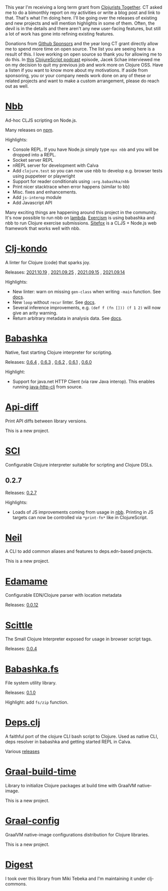 This year I'm receiving a long term grant from [Clojurists
Together](https://www.clojuriststogether.org/). CT asked me to do a bimonthly
report on my activities or write a blog post and link to that. That's what I'm
doing here. I'll be going over the releases of existing and new projects and
will mention highlights in some of them. Often, the devil is in the details and
there aren't any new user-facing features, but still a lot of work has gone into
refining existing features.

Donations from [Github Sponsors](https://github.com/sponsors/borkdude) and the
year long CT grant directly allow me to spend more time on open source. The list
you are seeing here is a result of this. I love working on open source so thank
you for allowing me to do this. In
[this](https://soundcloud.com/user-959992602/s4-e40-oss-with-michiel-borkent)
[ClojureScript podcast](https://clojurescriptpodcast.com/) episode, Jacek Schae
interviewed me on my decision to quit my previous job and work more on Clojure
OSS. Have a listen if you want to know more about my motivations. If aside from
sponsoring, you or your company needs work done on any of these or related
projects and want to make a custom arrangement, please do reach out as well.

# [Nbb](https://github.com/babashka/nbb)

Ad-hoc CLJS scripting on Node.js.

Many releases on [npm](https://www.npmjs.com/package/nbb).

Highlights:

- Console REPL. If you have Node.js simply type `npx nbb` and you will be dropped into a REPL.
- Socket server REPL
- nREPL server for development with Calva
- Add `clojure.test` so you can now use nbb to develop e.g. browser tests using puppeteer or playwright
- Support for reader conditionals using `:org.babashka/nbb`
- Print nicer stacktrace when error happens (similar to bb)
- Misc. fixes and enhancements.
- Add `js-interop` module
- Add Javascript API

Many exciting things are happening around this project in the community. It's
now possible to run nbb on
[lambda](https://github.com/vharmain/nbb-lambda-adapter). [Exercism](https://github.com/babashka/nbb/discussions/91#discussioncomment-1510273) is using babashka and nbb to run Clojure exercise submissions. [Sitefox](https://github.com/chr15m/sitefox) is a CLJS + Node.js web framework that works well with nbb.

# [Clj-kondo](https://github.com/clj-kondo/clj-kondo)

A linter for Clojure (code) that sparks joy.

Releases: [2021.10.19](https://github.com/clj-kondo/clj-kondo/blob/master/CHANGELOG.md#20211019)
, [2021.09.25](https://github.com/clj-kondo/clj-kondo/blob/master/CHANGELOG.md#20210925)
, [2021.09.15](https://github.com/clj-kondo/clj-kondo/blob/master/CHANGELOG.md#20210915)
, [2021.09.14](https://github.com/clj-kondo/clj-kondo/blob/master/CHANGELOG.md#20210914)

Highlights:

- New linter: warn on missing `gen-class` when writing `-main` function. See [docs](https://github.com/clj-kondo/clj-kondo/blob/master/doc/linters.md#main-without-gen-class).
- New `loop` without `recur` linter. See [docs](https://github.com/clj-kondo/clj-kondo/blob/master/doc/linters.md#loop-without-recur).
- Several inference improvements, e.g. `(def f (fn [])) (f 1 2)` will now give
  an arity warning.
- Return arbitrary metadata in analysis data. See [docs](https://github.com/clj-kondo/clj-kondo/blob/master/analysis/README.md).

# [Babashka](https://github.com/babashka/babashka)

Native, fast starting Clojure interpreter for scripting.

Releases: [0.6.4](https://github.com/babashka/babashka/blob/master/CHANGELOG.md#064)
, [0.6.3](https://github.com/babashka/babashka/blob/master/CHANGELOG.md#063)
, [0.6.2](https://github.com/babashka/babashka/blob/master/CHANGELOG.md#062)
, [0.6.1](https://github.com/babashka/babashka/blob/master/CHANGELOG.md#061)
, [0.6.0](https://github.com/babashka/babashka/blob/master/CHANGELOG.md#060)

Highlight:

- Support for java.net HTTP Client (via raw Java interop). This enables running
  [java-http-clj](https://github.com/schmee/java-http-clj) from source.

# [Api-diff](https://github.com/borkdude/api-diff)

Print API diffs between library versions.

This is a new project.

# [SCI](https://github.com/babashka/sci)

Configurable Clojure interpreter suitable for scripting and Clojure DSLs.

## 0.2.7

Releases: [0.2.7](https://github.com/babashka/sci/blob/master/CHANGELOG.md#v027)

Highlights:

- Loads of JS improvements coming from usage in
  [nbb](https://github.com/borkdude/nbb). Printing in JS targets can now be
  controlled via `*print-fn*` like in ClojureScript.

# [Neil](https://github.com/babashka/neil)

A CLI to add common aliases and features to deps.edn-based projects.

This is a new project.

# [Edamame](https://github.com/borkdude/edamame)

Configurable EDN/Clojure parser with location metadata

Releases: [0.0.12](https://github.com/borkdude/edamame/blob/master/CHANGELOG.md#0012)

# [Scittle](https://github.com/babashka/scittle)

The Small Clojure Interpreter exposed for usage in browser script tags.

Releases: [0.0.4](https://github.com/babashka/scittle/blob/main/CHANGELOG.md#v004)

# [Babashka.fs](https://github.com/babashka/fs)

File system utility library.

Releases: [0.1.0](https://github.com/babashka/fs/releases/tag/v0.1.0)

Highlight: add `fs/zip` function.

# [Deps.clj](https://github.com/borkdude/deps.clj)

A faithful port of the clojure CLI bash script to Clojure. Used as native CLI,
deps resolver in babashka and getting started REPL in Calva.

Various [releases](https://github.com/borkdude/deps.clj/releases)

# [Graal-build-time](https://github.com/clj-easy/graal-build-time)

Library to initialize Clojure packages at build time with GraalVM native-image.

This is a new project.

# [Graal-config](https://github.com/clj-easy/graal-config)

GraalVM native-image configurations distribution for Clojure libraries.

This is a new project.

# [Digest](https://github.com/clj-commons/digest)

I took over this library from Miki Tebeka and I'm maintaining it under
clj-commons.
